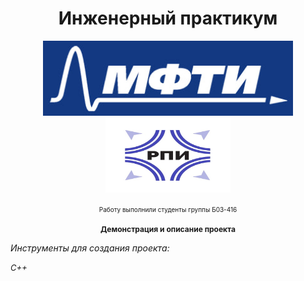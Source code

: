 <h1 align="center">Инженерный практикум</h1>

<p align="center"> <img src="logo.jpg" alt="logo" height = "120" width="400"/> <img src="logo_2.jpg" alt="logo_2" height = "120" width="200"/>

<p align = "center"> <span style="font-size: 10px;">Работу выполнили студенты группы Б03-416</span>

<h1 align="center" style="font-size: 12px;">Демонстрация и описание проекта</h1>
  
<i>Инструменты для создания проекта: 

<span style="font-size: 13px;"> C++
